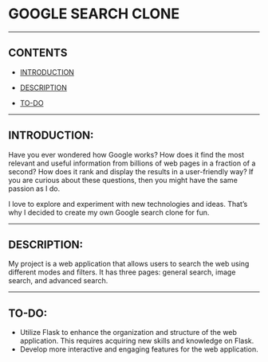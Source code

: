 # GOOGLE SEARCH CLONE
---

## **CONTENTS**

- [INTRODUCTION](#introduction)

- [DESCRIPTION](#description)

- [TO-DO](#to-do)


---


## INTRODUCTION:

Have you ever wondered how Google works? How does it find the most relevant and useful information from billions of web pages in a fraction of a second? How does it rank and display the results in a user-friendly way? If you are curious about these questions, then you might have the same passion as I do. 

I love to explore and experiment with new technologies and ideas. That’s why I decided to create my own Google search clone for fun.

---

## DESCRIPTION:

My project is a web application that allows users to search the web using different modes and filters. It has three pages: general search, image search, and advanced search.

---

## TO-DO:

- Utilize Flask to enhance the organization and structure of the web application. This requires acquiring new skills and knowledge on Flask.
- Develop more interactive and engaging features for the web application.

